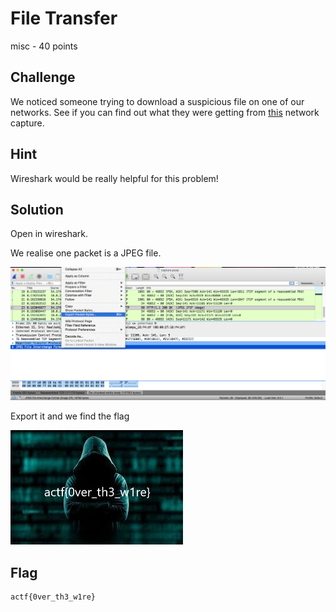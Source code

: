 # File Transfer
misc - 40 points

## Challenge 
We noticed someone trying to download a suspicious file on one of our networks. See if you can find out what they were getting from [this](capture.pcap) network capture.


## Hint
Wireshark would be really helpful for this problem!


## Solution
Open in wireshark.

We realise one packet is a JPEG file.

![screenshot.png](screenshot.png)

Export it and we find the flag

![out.jpg](out.jpg)

## Flag

	actf{0ver_th3_w1re}